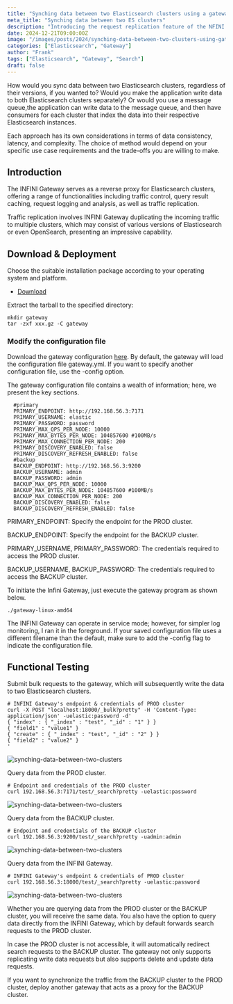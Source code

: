 ```yaml
---
title: "Synching data between two Elasticsearch clusters using a gateway"
meta_title: "Synching data between two ES clusters"
description: "Introducing the request replication feature of the NFINI Gateway."
date: 2024-12-21T09:00:00Z
image: "/images/posts/2024/synching-data-between-two-clusters-using-gateway/cover.jpg"
categories: ["Elasticsearch", "Gateway"]
author: "Frank"
tags: ["Elasticsearch", "Gateway", "Search"]
draft: false
---
```

How would you sync data between two Elasticsearch clusters, regardless of their versions, if you wanted to? Would you make the application write data to both Elasticsearch clusters separately? Or would you use a message queue,the application can write data to the message queue, and then have consumers for each cluster that index the data into their respective Elasticsearch instances.

Each approach has its own considerations in terms of data consistency, latency, and complexity. The choice of method would depend on your specific use case requirements and the trade-offs you are willing to make.

## Introduction
The INFINI Gateway serves as a reverse proxy for Elasticsearch clusters, offering a range of functionalities including traffic control, query result caching, request logging and analysis, as well as traffic replication.

Traffic replication involves INFINI Gateway duplicating the incoming traffic to multiple clusters, which may consist of various versions of Elasticsearch or even OpenSearch, presenting an impressive capability.

## Download & Deployment

Choose the suitable installation package according to your operating system and platform. 
- [Download](https://release.infinilabs.com/gateway/stable/)

Extract the tarball to the specified directory:
```shell
mkdir gateway
tar -zxf xxx.gz -C gateway
```
### Modify the configuration file
Download the gateway configuration [here](https://github.com/infinilabs/testing/blob/main/setup/gateway/cases/replication/replication_via-disk.yml). By default, the gateway will load the configuration file gateway.yml. If you want to specify another configuration file, use the -config option.

The gateway configuration file contains a wealth of information; here, we present the key sections.
```shell
  #primary
  PRIMARY_ENDPOINT: http://192.168.56.3:7171
  PRIMARY_USERNAME: elastic
  PRIMARY_PASSWORD: password
  PRIMARY_MAX_QPS_PER_NODE: 10000
  PRIMARY_MAX_BYTES_PER_NODE: 104857600 #100MB/s
  PRIMARY_MAX_CONNECTION_PER_NODE: 200
  PRIMARY_DISCOVERY_ENABLED: false
  PRIMARY_DISCOVERY_REFRESH_ENABLED: false
  #backup
  BACKUP_ENDPOINT: http://192.168.56.3:9200
  BACKUP_USERNAME: admin
  BACKUP_PASSWORD: admin
  BACKUP_MAX_QPS_PER_NODE: 10000
  BACKUP_MAX_BYTES_PER_NODE: 104857600 #100MB/s
  BACKUP_MAX_CONNECTION_PER_NODE: 200
  BACKUP_DISCOVERY_ENABLED: false
  BACKUP_DISCOVERY_REFRESH_ENABLED: false
```
PRIMARY_ENDPOINT: Specify the endpoint for the PROD cluster.

BACKUP_ENDPOINT: Specify the endpoint for the BACKUP cluster.

PRIMARY_USERNAME, PRIMARY_PASSWORD: The credentials required to access the PROD cluster.

BACKUP_USERNAME, BACKUP_PASSWORD: The credentials required to access the BACKUP cluster.

To initiate the Infini Gateway, just execute the gateway program as shown below.
```shell
./gateway-linux-amd64
```
The INFINI Gateway can operate in service mode; however, for simpler log monitoring, I ran it in the foreground. If your saved configuration file uses a different filename than the default, make sure to add the -config flag to indicate the configuration file.

## Functional Testing
Submit bulk requests to the gateway, which will subsequently write the data to two Elasticsearch clusters.
```shell
# INFINI Gateway's endpoint & credentials of PROD cluster
curl -X POST "localhost:18000/_bulk?pretty" -H 'Content-Type: application/json' -uelastic:password -d'
{ "index" : { "_index" : "test", "_id" : "1" } }
{ "field1" : "value1" }
{ "create" : { "_index" : "test", "_id" : "2" } }
{ "field2" : "value2" }
'
```
![synching-data-between-two-clusters](/images/posts/2024/synching-data-between-two-clusters-using-gateway/pic-1.jpg)

Query data from the PROD cluster.
```shell
# Endpoint and credentials of the PROD cluster 
curl 192.168.56.3:7171/test/_search?pretty -uelastic:password
```
![synching-data-between-two-clusters](/images/posts/2024/synching-data-between-two-clusters-using-gateway/pic-2.jpg)

Query data from the BACKUP cluster.
```shell
# Endpoint and credentials of the BACKUP cluster 
curl 192.168.56.3:9200/test/_search?pretty -uadmin:admin
```
![synching-data-between-two-clusters](/images/posts/2024/synching-data-between-two-clusters-using-gateway/pic-3.jpg)

Query data from the INFINI Gateway.
```shell
# INFINI Gateway's endpoint & credentials of PROD cluster
curl 192.168.56.3:18000/test/_search?pretty -uelastic:password
```
![synching-data-between-two-clusters](/images/posts/2024/synching-data-between-two-clusters-using-gateway/pic-4.jpg)

Whether you are querying data from the PROD cluster or the BACKUP cluster, you will receive the same data. You also have the option to query data directly from the INFINI Gateway, which by default forwards search requests to the PROD cluster. 

In case the PROD cluster is not accessible, it will automatically redirect search requests to the BACKUP cluster. The gateway not only supports replicating write data requests but also supports delete and update data requests.

If you want to synchronize the traffic from the BACKUP cluster to the PROD cluster, deploy another gateway that acts as a proxy for the BACKUP cluster.